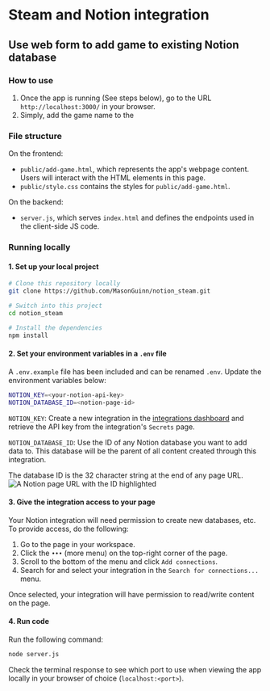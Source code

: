 # Steam and Notion integration

## Use web form to add game to existing Notion database
### How to use

1. Once the app is running (See steps below), go to the URL ```http://localhost:3000/``` in your browser.
2. Simply, add the game name to the 

### File structure

On the frontend:

- `public/add-game.html`, which represents the app's webpage content. Users will interact with the HTML elements in this page.
- `public/style.css` contains the styles for `public/add-game.html`.

On the backend:

- `server.js`, which serves `index.html` and defines the endpoints used in the client-side JS code.

### Running locally

#### 1. Set up your local project

```zsh
# Clone this repository locally
git clone https://github.com/MasonGuinn/notion_steam.git

# Switch into this project
cd notion_steam

# Install the dependencies
npm install
```

#### 2. Set your environment variables in a `.env` file

A `.env.example` file has been included and can be renamed `.env`. Update the environment variables below:

```zsh
NOTION_KEY=<your-notion-api-key>
NOTION_DATABASE_ID=<notion-page-id>
```

`NOTION_KEY`: Create a new integration in the [integrations dashboard](https://www.notion.com/my-integrations) and retrieve the API key from the integration's `Secrets` page.

`NOTION_DATABASE_ID`: Use the ID of any Notion database you want to add data to. This database will be the parent of all content created through this integration.

The database ID is the 32 character string at the end of any page URL.
![A Notion page URL with the ID highlighted](./public/assets//page_id.png)

#### 3. Give the integration access to your page

Your Notion integration will need permission to create new databases, etc. To provide access, do the following:

1. Go to the page in your workspace.
2. Click the `•••` (more menu) on the top-right corner of the page.
3. Scroll to the bottom of the menu and click `Add connections`.
4. Search for and select your integration in the `Search for connections...` menu.

Once selected, your integration will have permission to read/write content on the page.

#### 4. Run code

Run the following command:

```zsh
node server.js
```

Check the terminal response to see which port to use when viewing the app locally in your browser of choice (`localhost:<port>`).

